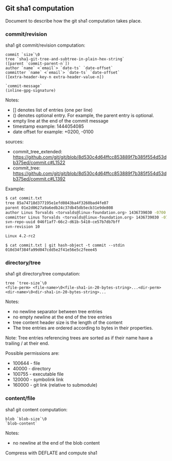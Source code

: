 Git sha1 computation
--------------------

Document to describe how the git sha1 computation takes place.

### commit/revision

sha1 git commit/revision computation:

    commit `size`\0
    tree `sha1-git-tree-and-subtree-in-plain-hex-string`
    ([parent `commit-parent-n`])
    author `name` <`email`> `date-ts` `date-offset`
    committer `name` <`email`> `date-ts` `date-offset`
    ([extra-header-key-n extra-header-value-n])

    `commit-message`
    (inline-gpg-signature)


Notes:
- [] denotes list of entries (one per line)
- () denotes optional entry. For example, the parent entry is optional.
- empty line at the end of the commit message
- timestamp example: 1444054085
- date offset for example: +0200, -0100

sources:
- commit_tree_extended: https://github.com/git/git/blob/8d530c4d64ffcc853889f7b385f554d53db375ed/commit.c#L1522
- commit_tree: https://github.com/git/git/blob/8d530c4d64ffcc853889f7b385f554d53db375ed/commit.c#L1392

Example:

```sh
$ cat commit.txt
tree 85a74718d377195e1efd0843ba4f3260bad4fe07
parent 01e2d0627a9a6edb24c37db45db5ecb31e9de808
author Linus Torvalds <torvalds@linux-foundation.org> 1436739030 -0700
committer Linus Torvalds <torvalds@linux-foundation.org> 1436739030 -0700
svn-repo-uuid 046f1af7-66c2-d61b-5410-ce57b7db7bff
svn-revision 10

Linux 4.2-rc2
```

```
$ cat commit.txt | git hash-object -t commit --stdin
010d34f384fa99d047cdd5e2f41e56e5c2feee45
```

### directory/tree

sha1 git directory/tree computation:

    tree `tree-size`\0
    <file-perm> <file-name>\0<file-sha1-in-20-bytes-string>...<dir-perm> <dir-name>\0<dir-sha1-in-20-bytes-string>...


Notes:
- no newline separator between tree entries
- no empty newline at the end of the tree entries
- tree content header size is the length of the content
- The tree entries are ordered according to bytes in their <name> properties.

Note: Tree entries referencing trees are sorted as if their name have a trailing /
at their end.

Possible permissions are:
- 100644 - file
- 40000  - directory
- 100755 - executable file
- 120000 - symbolink link
- 160000 - git link (relative to submodule)

### content/file

sha1 git content computation:

    blob `blob-size`\0
    `blob-content`

Notes:
- no newline at the end of the blob content

Compress with DEFLATE and compute sha1
